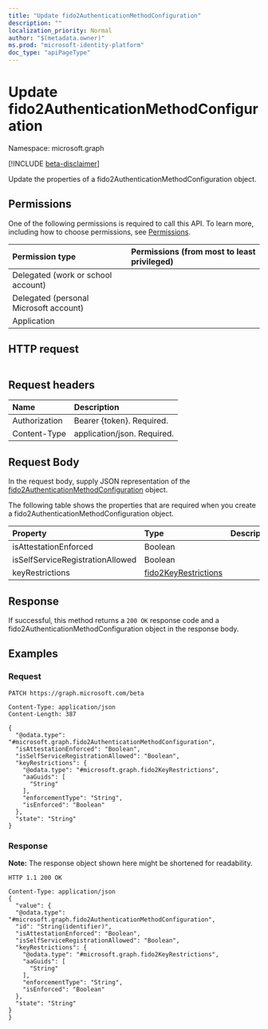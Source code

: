 ```yaml
---
title: "Update fido2AuthenticationMethodConfiguration"
description: ""
localization_priority: Normal
author: "$(metadata.owner)"
ms.prod: "microsoft-identity-platform"
doc_type: "apiPageType"
---
```


# Update fido2AuthenticationMethodConfiguration

Namespace: microsoft.graph

[!INCLUDE [beta-disclaimer](../../includes/beta-disclaimer.md)]

Update the properties of a fido2AuthenticationMethodConfiguration object.

## Permissions

One of the following permissions is required to call this API. To learn more, including how to choose permissions, see [Permissions](/graph/permissions-reference).

| Permission type                        | Permissions (from most to least privileged) |
| :------------------------------------- | :------------------------------------------ |
| Delegated (work or school account)     |                                             |
| Delegated (personal Microsoft account) |                                             |
| Application                            |                                             |

## HTTP request

<!-- {
  "blockType": "ignored"
}
-->

```http

```

## Request headers

| Name          | Description                 |
| :------------ | :-------------------------- |
| Authorization | Bearer {token}. Required.   |
| Content-Type  | application/json. Required. |

## Request Body

In the request body, supply JSON representation of the [fido2AuthenticationMethodConfiguration](../resources/-fido2authenticationmethodconfiguration.md) object.

<!-- Actions and Functions -->

<!-- CRUD Methods -->

The following table shows the properties that are required when you create a fido2AuthenticationMethodConfiguration object.

| Property                         | Type                                                         | Description |
| :------------------------------- | :----------------------------------------------------------- | :---------- |
| isAttestationEnforced            | Boolean                                                      |             |
| isSelfServiceRegistrationAllowed | Boolean                                                      |             |
| keyRestrictions                  | [fido2KeyRestrictions](../resources/fido2keyrestrictions.md) |             |

## Response

If successful, this method returns a `200 OK` response code and a fido2AuthenticationMethodConfiguration object in the response body.

## Examples

### Request

<!-- {
  "blockType": "request",
  "name": "update_fido2authenticationmethodconfiguration"
}
-->

```http
PATCH https://graph.microsoft.com/beta

Content-Type: application/json
Content-Length: 387

{
  "@odata.type": "#microsoft.graph.fido2AuthenticationMethodConfiguration",
  "isAttestationEnforced": "Boolean",
  "isSelfServiceRegistrationAllowed": "Boolean",
  "keyRestrictions": {
    "@odata.type": "#microsoft.graph.fido2KeyRestrictions",
    "aaGuids": [
      "String"
    ],
    "enforcementType": "String",
    "isEnforced": "Boolean"
  },
  "state": "String"
}

```

### Response

**Note:** The response object shown here might be shortened for readability.

<!-- {
  "blockType": "response",
  "truncated": true,
  "@odata.type": "microsoft.authMethodPolicy.fido2AuthenticationMethodConfiguration"
}
-->

```http
HTTP 1.1 200 OK

Content-Type: application/json
{
  "value": {
  "@odata.type": "#microsoft.graph.fido2AuthenticationMethodConfiguration",
  "id": "String(identifier)",
  "isAttestationEnforced": "Boolean",
  "isSelfServiceRegistrationAllowed": "Boolean",
  "keyRestrictions": {
    "@odata.type": "#microsoft.graph.fido2KeyRestrictions",
    "aaGuids": [
      "String"
    ],
    "enforcementType": "String",
    "isEnforced": "Boolean"
  },
  "state": "String"
}
}

```
